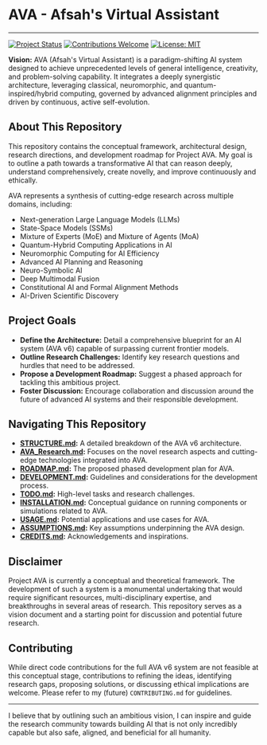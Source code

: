 # AVA - Afsah's Virtual Assistant

---

[![Project Status](https://img.shields.io/badge/status-in%20development-yellow)](https://github.com/NAME0x0/AVA)
[![Contributions Welcome](https://img.shields.io/badge/contributions-welcome-brightgreen)](CONTRIBUTING.md)
[![License: MIT](https://img.shields.io/badge/License-MIT-blue.svg)](../LICENSE)

**Vision:** AVA (Afsah's Virtual Assistant) is a paradigm-shifting AI system designed to achieve unprecedented levels of general intelligence, creativity, and problem-solving capability. It integrates a deeply synergistic architecture, leveraging classical, neuromorphic, and quantum-inspired/hybrid computing, governed by advanced alignment principles and driven by continuous, active self-evolution.

## About This Repository

This repository contains the conceptual framework, architectural design, research directions, and development roadmap for Project AVA. My goal is to outline a path towards a transformative AI that can reason deeply, understand comprehensively, create novelly, and improve continuously and ethically.

AVA represents a synthesis of cutting-edge research across multiple domains, including:
* Next-generation Large Language Models (LLMs)
* State-Space Models (SSMs)
* Mixture of Experts (MoE) and Mixture of Agents (MoA)
* Quantum-Hybrid Computing Applications in AI
* Neuromorphic Computing for AI Efficiency
* Advanced AI Planning and Reasoning
* Neuro-Symbolic AI
* Deep Multimodal Fusion
* Constitutional AI and Formal Alignment Methods
* AI-Driven Scientific Discovery

## Project Goals

* **Define the Architecture:** Detail a comprehensive blueprint for an AI system (AVA v6) capable of surpassing current frontier models.
* **Outline Research Challenges:** Identify key research questions and hurdles that need to be addressed.
* **Propose a Development Roadmap:** Suggest a phased approach for tackling this ambitious project.
* **Foster Discussion:** Encourage collaboration and discussion around the future of advanced AI systems and their responsible development.

## Navigating This Repository

* **[STRUCTURE.md](./STRUCTURE.md):** A detailed breakdown of the AVA v6 architecture.
* **[AVA_Research.md](./AVA_Research.md):** Focuses on the novel research aspects and cutting-edge technologies integrated into AVA.
* **[ROADMAP.md](./ROADMAP.md):** The proposed phased development plan for AVA.
* **[DEVELOPMENT.md](./DEVELOPMENT.md):** Guidelines and considerations for the development process.
* **[TODO.md](./TODO.md):** High-level tasks and research challenges.
* **[INSTALLATION.md](./INSTALLATION.md):** Conceptual guidance on running components or simulations related to AVA.
* **[USAGE.md](./USAGE.md):** Potential applications and use cases for AVA.
* **[ASSUMPTIONS.md](./ASSUMPTIONS.md):** Key assumptions underpinning the AVA design.
* **[CREDITS.md](./CREDITS.md):** Acknowledgements and inspirations.

## Disclaimer

Project AVA is currently a conceptual and theoretical framework. The development of such a system is a monumental undertaking that would require significant resources, multi-disciplinary expertise, and breakthroughs in several areas of research. This repository serves as a vision document and a starting point for discussion and potential future research.

## Contributing

While direct code contributions for the full AVA v6 system are not feasible at this conceptual stage, contributions to refining the ideas, identifying research gaps, proposing solutions, or discussing ethical implications are welcome. Please refer to my (future) `CONTRIBUTING.md` for guidelines.

---

I believe that by outlining such an ambitious vision, I can inspire and guide the research community towards building AI that is not only incredibly capable but also safe, aligned, and beneficial for all humanity.
